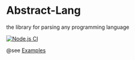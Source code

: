 # Abstract-Lang
the library for parsing any programming language  
  
[![Node.js CI](https://github.com/eprincev-egor/abstract-lang/actions/workflows/nodejs.yml/badge.svg)](https://github.com/eprincev-egor/abstract-lang/actions/workflows/nodejs.yml)

@see [Examples](https://github.com/eprincev-egor/abstract-lang/tree/master/example)
